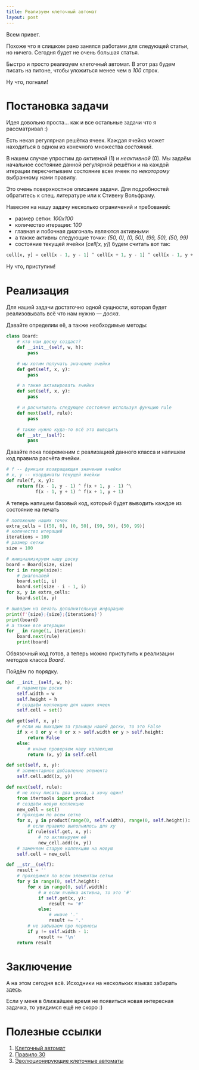 ```yaml
---
title: Реализуем клеточный автомат
layout: post
---
```


Всем привет.

Похоже что я слишком рано занялся работами для следующей статьи, но ничего.
Сегодня будет не очень большая статья.

Быстро и просто реализуем клеточный автомат.
В этот раз будем писать на питоне, чтобы уложиться менее чем в *100* строк.

Ну что, погнали!

# Постановка задачи
Идея довольно проста... как и все остальные задачи что я рассматривал :)

Есть некая регулярная решётка ячеек. Каждая ячейка может находиться в одном из конечного множества *состояний*.

В нашем случае упростим до *активной* (1) и *неактивной* (0). Мы задаём начальное состояние данной регулярной решётки и на каждой итерации пересчитываем состояние всех ячеек по *некоторому* выбранному нами правилу.

Это очень поверхностное описание задачи. Для подробностей обратитесь к спец. литературе или к Стивену Вольфраму.

Навесим на нашу задачу несколько ограничений и требований:
- размер сетки: *100x100*
- количество итерации: *100*
- главная и побочная диагональ являются активными
- а также активны следующие точки: *(50, 0), (0, 50), (99, 50), (50, 99)*
- состояние текущей ячейки (*cell[x, y]*) будем считать вот так:
```python
cell[x, y] = cell[x - 1, y - 1] ^ cell[x + 1, y - 1] ^ cell[x - 1, y + 1] ^ cell[x + 1, y + 1]
```

Ну что, приступим!

# Реализация
Для нашей задачи достаточно одной сущности, которая будет реализовывать всё что нам нужно — *доска*.

Давайте определим её, а также необходимые методы:
```python
class Board:
    # кто нам доску создаст?
    def __init__(self, w, h):
        pass

    # мы хотим получать значение ячейки
    def get(self, x, y):
        pass

    # а также активировать ячейки
    def set(self, x, y):
        pass

    # и расчитывать следующее состояние используя функцию rule
    def next(self, rule):
        pass

    # также нужно куда-то всё это выводить
    def __str__(self):
        pass
```

Давайте пока повременим с реализацией данного класса и напишем код правила расчёта ячейки.
```python
# f -- функция возвращающая значение ячейки
# x, y -- координаты текущей ячейки
def rule(f, x, y):
    return f(x - 1, y - 1) ^ f(x + 1, y - 1) ^\
           f(x - 1, y + 1) ^ f(x + 1, y + 1)
```

А теперь напишем базовый код, который будет выводить каждое из состояние на печать
```python
# положение наших точек
extra_cells = [(50, 0), (0, 50), (99, 50), (50, 99)]
# количество итераций
iterations = 100
# размер сетки
size = 100

# инициализируем нашу доску
board = Board(size, size)
for i in range(size):
    # диагоналей
    board.set(i, i)
    board.set(size - i - 1, i)
for x, y in extra_cells:
    board.set(x, y)

# выводим на печать дополнительную инфорацию
print(f'{size};{size};{iterations}')
print(board)
# а также все итерации
for _ in range(1, iterations):
    board.next(rule)
    print(board)
```

Обвязочный код готов, а теперь можно приступить к реализации методов класса *Board*.

Пойдём по порядку.
```python
def __init__(self, w, h):
    # параметры доски
    self.width = w
    self.height = h
    # создаём коллекцию для наших ячеек
    self.cell = set()

def get(self, x, y):
    # если мы выходим за границы нашей доски, то это False
    if x < 0 or y < 0 or x > self.width or y > self.height:
        return False
    else:
        # иначе проверяем нашу коллекцию
        return (x, y) in self.cell

def set(self, x, y):
    # элементарное добавление элемента
    self.cell.add((x, y))

def next(self, rule):
    # не хочу писать два цикла, а хочу один!
    from itertools import product
    # создаём новую коллекцию
    new_cell = set()
    # проходим по всем сетке
    for x, y in product(range(0, self.width), range(0, self.height)):
        # если правило выполнилось для xy
        if rule(self.get, x, y):
            # то активируем её
            new_cell.add((x, y))
    # заменяем старую коллекцию на новую
    self.cell = new_cell

def __str__(self):
    result = ''
    # проходимся по всем элементам сетки
    for y in range(0, self.height):
        for x in range(0, self.width):
            # и если ячейка активна, то это '#'
            if self.get(x, y):
                result += '#'
            else:
                # иначе '.'
                result += '.'
        # не забываем про переносы
        if y != self.width - 1:
            result += '\n'
    return result
```

# Заключение
А на этом сегодня всё. Исходники на нескольких языках забирать [здесь](https://gist.github.com/FreeCX/d07e5cbf035bac095616de17e9046c8b).

Если у меня в ближайшее время не появиться новая интересная задачка, то увидимся ещё не скоро :)

# Полезные ссылки
1. [Клеточный автомат](https://ru.wikipedia.org/wiki/Клеточный_автомат)
2. [Правило 30](https://ru.wikipedia.org/wiki/Правило_30)
3. [Эволюционирующие клеточные автоматы](https://habr.com/ru/post/455958/)
